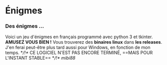 # Énigmes
### Des énigmes ... 
Voici un jeu d'énigmes en français programmé avec python 3 et tkinter. **AMUSEZ VOUS BIEN !**
Vous trouverez des **binaires linux** dans **les releases**. J'en ferai peut-être plus tard aussi pour Windows, en fonction de mon temps.
**/!\** CE LOGICIEL N'EST PAS ENCORE TERMINÉ, ==MAIS POUR L'INSTANT STABLE== **/!\**
                                                                                                             *mibi88*
